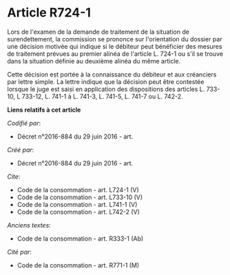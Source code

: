# Article R724-1

Lors de l'examen de la demande de traitement de la situation de surendettement, la commission se prononce sur l'orientation
du dossier par une décision motivée qui indique si le débiteur peut bénéficier des mesures de traitement prévues au premier
alinéa de l'article L. 724-1 ou s'il se trouve dans la situation définie au deuxième alinéa du même article.

Cette décision est portée à la connaissance du débiteur et aux créanciers par lettre simple. La lettre indique que la
décision peut être contestée lorsque le juge est saisi en application des dispositions des articles L. 733-10, L 733-12, L.
741-1 à L. 741-3, L. 741-5, L. 741-7 ou L. 742-2.

**Liens relatifs à cet article**

_Codifié par_:

  - Décret n°2016-884 du 29 juin 2016 - art.

_Créé par_:

  - Décret n°2016-884 du 29 juin 2016 - art.

_Cite_:

  - Code de la consommation - art. L724-1 (V)
  - Code de la consommation - art. L733-10 (V)
  - Code de la consommation - art. L741-1 (V)
  - Code de la consommation - art. L742-2 (V)

_Anciens textes_:

  - Code de la consommation - art. R333-1 (Ab)

_Cité par_:

  - Code de la consommation - art. R771-1 (M)
